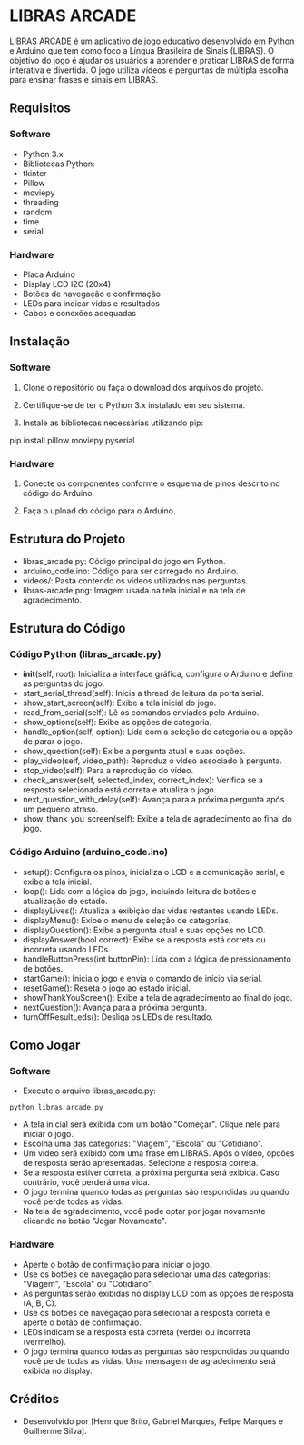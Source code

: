 # LIBRAS ARCADE

LIBRAS ARCADE é um aplicativo de jogo educativo desenvolvido em Python e Arduino que tem como foco a Língua Brasileira de Sinais (LIBRAS). O objetivo do jogo é ajudar os usuários a aprender e praticar LIBRAS de forma interativa e divertida. O jogo utiliza vídeos e perguntas de múltipla escolha para ensinar frases e sinais em LIBRAS.

## Requisitos

### Software

- Python 3.x
- Bibliotecas Python:
- tkinter
- Pillow
- moviepy
- threading
- random
- time
- serial

### Hardware

- Placa Arduino
- Display LCD I2C (20x4)
- Botões de navegação e confirmação
- LEDs para indicar vidas e resultados
- Cabos e conexões adequadas

## Instalação

### Software

1. Clone o repositório ou faça o download dos arquivos do projeto.

2. Certifique-se de ter o Python 3.x instalado em seu sistema.

3. Instale as bibliotecas necessárias utilizando pip:

  pip install pillow moviepy pyserial

### Hardware

1. Conecte os componentes conforme o esquema de pinos descrito no código do Arduino.

2. Faça o upload do código para o Arduino.

## Estrutura do Projeto

- libras_arcade.py: Código principal do jogo em Python.
- arduino_code.ino: Código para ser carregado no Arduino.
- videos/: Pasta contendo os vídeos utilizados nas perguntas.
- libras-arcade.png: Imagem usada na tela inicial e na tela de agradecimento.

## Estrutura do Código

### Código Python (libras_arcade.py)

- __init__(self, root): Inicializa a interface gráfica, configura o Arduino e define as perguntas do jogo.
- start_serial_thread(self): Inicia a thread de leitura da porta serial.
- show_start_screen(self): Exibe a tela inicial do jogo.
- read_from_serial(self): Lê os comandos enviados pelo Arduino.
- show_options(self): Exibe as opções de categoria.
- handle_option(self, option): Lida com a seleção de categoria ou a opção de parar o jogo.
- show_question(self): Exibe a pergunta atual e suas opções.
- play_video(self, video_path): Reproduz o vídeo associado à pergunta.
- stop_video(self): Para a reprodução do vídeo.
- check_answer(self, selected_index, correct_index): Verifica se a resposta selecionada está correta e atualiza o jogo.
- next_question_with_delay(self): Avança para a próxima pergunta após um pequeno atraso.
- show_thank_you_screen(self): Exibe a tela de agradecimento ao final do jogo.

### Código Arduino (arduino_code.ino)

- setup(): Configura os pinos, inicializa o LCD e a comunicação serial, e exibe a tela inicial.
- loop(): Lida com a lógica do jogo, incluindo leitura de botões e atualização de estado.
- displayLives(): Atualiza a exibição das vidas restantes usando LEDs.
- displayMenu(): Exibe o menu de seleção de categorias.
- displayQuestion(): Exibe a pergunta atual e suas opções no LCD.
- displayAnswer(bool correct): Exibe se a resposta está correta ou incorreta usando LEDs.
- handleButtonPress(int buttonPin): Lida com a lógica de pressionamento de botões.
- startGame(): Inicia o jogo e envia o comando de início via serial.
- resetGame(): Reseta o jogo ao estado inicial.
- showThankYouScreen(): Exibe a tela de agradecimento ao final do jogo.
- nextQuestion(): Avança para a próxima pergunta.
- turnOffResultLeds(): Desliga os LEDs de resultado.

## Como Jogar

### Software

- Execute o arquivo libras_arcade.py:

 `python libras_arcade.py`

- A tela inicial será exibida com um botão "Começar". Clique nele para iniciar o jogo.
- Escolha uma das categorias: "Viagem", "Escola" ou "Cotidiano".
- Um vídeo será exibido com uma frase em LIBRAS. Após o vídeo, opções de resposta serão apresentadas. Selecione a resposta correta.
- Se a resposta estiver correta, a próxima pergunta será exibida. Caso contrário, você perderá uma vida.
- O jogo termina quando todas as perguntas são respondidas ou quando você perde todas as vidas.
- Na tela de agradecimento, você pode optar por jogar novamente clicando no botão "Jogar Novamente".

### Hardware

- Aperte o botão de confirmação para iniciar o jogo.
- Use os botões de navegação para selecionar uma das categorias: "Viagem", "Escola" ou "Cotidiano".
- As perguntas serão exibidas no display LCD com as opções de resposta (A, B, C).
- Use os botões de navegação para selecionar a resposta correta e aperte o botão de confirmação.
- LEDs indicam se a resposta está correta (verde) ou incorreta (vermelho).
- O jogo termina quando todas as perguntas são respondidas ou quando você perde todas as vidas. Uma mensagem de agradecimento será exibida no display.

## Créditos

- Desenvolvido por [Henrique Brito, Gabriel Marques, Felipe Marques e Guilherme Silva].

